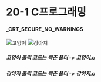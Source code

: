 # 20-1 C프로그래밍

#### _CRT_SECURE_NO_WARNINGS

![고양이](https://user-images.githubusercontent.com/65180076/86094833-ff358580-baeb-11ea-8138-868042e652e7.jpg) ![강아지](https://user-images.githubusercontent.com/65180076/86106075-1760d100-bafb-11ea-8113-328fda243b85.jpg)

##### 고양이 출력 코드는 백준 폴더 -> 고양이.c
##### 강아지 출력 코드는 백준 폴더 -> 강아지.c
